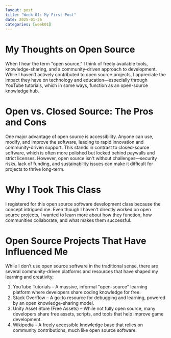 ```yaml
---
layout: post
title: "Week 01: My First Post"
date: 2025-01-26
categories: [week01]
---
```


# My Thoughts on Open Source  

When I hear the term "open source," I think of freely available tools, knowledge-sharing, and a community-driven approach to development. While I haven’t actively contributed to open source projects, I appreciate the impact they have on technology and education—especially through YouTube tutorials, which in some ways, function as an open-source knowledge hub.  

# Open vs. Closed Source: The Pros and Cons  

One major advantage of open source is accessibility. Anyone can use, modify, and improve the software, leading to rapid innovation and community-driven support. This stands in contrast to  closed-source  software, which is often more polished but locked behind paywalls and strict licenses. However, open source isn't without challenges—security risks, lack of funding, and sustainability issues can make it difficult for projects to thrive long-term.  

# Why I Took This Class  

I registered for this open source software development class because the concept intrigued me. Even though I haven't directly worked on open source projects, I wanted to learn more about how they function, how communities collaborate, and what makes them successful.  

# Open Source Projects That Have Influenced Me  

While I don’t use open source software in the traditional sense, there are several community-driven platforms and resources that have shaped my learning and creativity:  

1.  YouTube Tutorials  – A massive, informal "open-source" learning platform where developers share coding knowledge for free.  
2.  Stack Overflow  – A go-to resource for debugging and learning, powered by an open knowledge-sharing model.  
3.  Unity Asset Store (Free Assets)  – While not fully open source, many developers share free assets, scripts, and tools that help improve game development.  
4.  Wikipedia  – A freely accessible knowledge base that relies on community contributions, much like open source software.  
